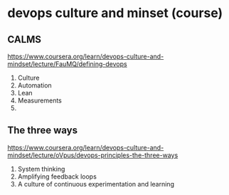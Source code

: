 # devops culture and minset (course)

## CALMS 
<https://www.coursera.org/learn/devops-culture-and-mindset/lecture/FauMQ/defining-devops>
1. Culture
1. Automation
1. Lean
1. Measurements
1. 


## The three ways
<https://www.coursera.org/learn/devops-culture-and-mindset/lecture/oVpus/devops-principles-the-three-ways>
1. System thinking
1. Amplifying feedback loops
1. A culture of continuous experimentation and learning


